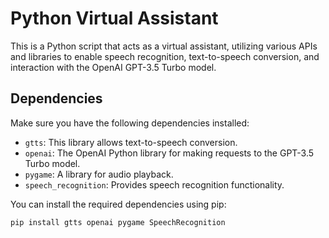 # Python Virtual Assistant

This is a Python script that acts as a virtual assistant, utilizing various APIs and libraries to enable speech recognition, text-to-speech conversion, and interaction with the OpenAI GPT-3.5 Turbo model.

## Dependencies

Make sure you have the following dependencies installed:

- `gtts`: This library allows text-to-speech conversion.
- `openai`: The OpenAI Python library for making requests to the GPT-3.5 Turbo model.
- `pygame`: A library for audio playback.
- `speech_recognition`: Provides speech recognition functionality.

You can install the required dependencies using pip:

```shell
pip install gtts openai pygame SpeechRecognition
